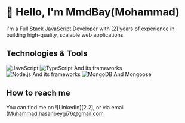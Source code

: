# 👋 Hello, I'm MmdBay(Mohammad)
I'm a Full Stack JavaScript Developer with [2] years of experience in building high-quality, scalable web applications. 

## Technologies & Tools

![JavaScript](https://img.shields.io/badge/-JavaScript-black?style=flat-square&logo=javascriptddddd)
![TypeScript And its frameworks](https://img.shields.io/badge/-TypeScript-black?style=flat-square&logo=typecript)
![Node.js And its frameworks](https://img.shields.io/badge/-Node.js-black?style=flat-square&logo=Node.js)
![MongoDB And Mongoose](https://img.shields.io/badge/-MongoDB-black?style=flat-square&logo=mongodb)

## How to reach me

You can find me on ![LinkedIn][2.2], or via email (Muhammad.hasanbeygi76@gmail.com

